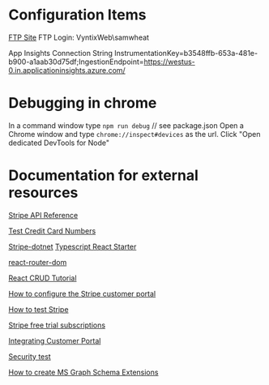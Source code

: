 ﻿
# Configuration Items
[FTP Site](ftp://waws-prod-mwh-047.ftp.azurewebsites.windows.net/site/wwwroot)
FTP Login: VyntixWeb\samwheat

App Insights Connection String
InstrumentationKey=b3548ffb-653a-481e-b900-a1aab30d75df;IngestionEndpoint=https://westus-0.in.applicationinsights.azure.com/


# Debugging in chrome
In a command window type `npm run debug` // see package.json
Open a Chrome window and type `chrome://inspect#devices` as the url.
Click "Open dedicated DevTools for Node"

# Documentation for external resources
[Stripe API Reference](https://stripe.com/docs/api)

[Test Credit Card Numbers](https://stripe.com/docs/testing)

[Stripe-dotnet](https://github.com/stripe/stripe-dotnet)
[Typescript React Starter](https://github.com/Microsoft/TypeScript-React-Starter#typescript-react-starter)

[react-router-dom](https://reactrouter.com/web/guides/quick-start)

[React CRUD Tutorial](https://www.taniarascia.com/crud-app-in-react-with-hooks/)

[How to configure the Stripe customer portal](https://stripe.com/docs/billing/subscriptions/integrating-customer-portal)

[How to test Stripe](https://stripe.com/docs/billing/testing)

[Stripe free trial subscriptions](https://stripe.com/docs/billing/subscriptions/trials)

[Integrating Customer Portal](https://stripe.com/docs/billing/subscriptions/integrating-customer-portal#redirect)

[Security test](https://www.immuniweb.com/free/)

[How to create MS Graph Schema Extensions](https://docs.microsoft.com/en-us/graph/api/schemaextension-post-schemaextensions?view=graph-rest-1.0&tabs=csharp)



